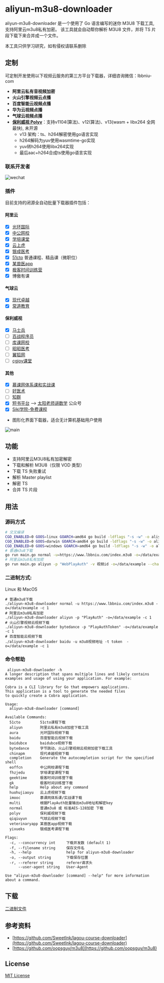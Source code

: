 # aliyun-m3u8-downloader

aliyun-m3u8-downloader 是一个使用了 Go 语言编写的迷你 M3U8 下载工具, 支持阿里云m3u8私有加密。 该工具就会自动帮你解析 M3U8 文件，并将 TS 片段下载下来合并成一个文件。

本工具只供学习研究，如有侵权请联系删除

## 定制
可定制开发使用以下视频云服务的第三方平台下载器，详细咨询微信：lbbniu-com
- **阿里云私有音视频加密**
- **火山引擎视频云点播**
- **百度智能云视频点播**
- **华为云视频点播**
- **气球云视频点播**
- **[保利威视 Polyv](https://www.polyv.net/)**：支持v1104(算法)、v12(算法)、v13(wasm + libx264 全网最快), 未开源
  - v13 架构：ts、h264解密使用go语言实现
  - h264解码为yuv使用wasmtime-go实现
  - yuv转h264使用libx264实现
  - 最后aac+h264合成ts使用go语言实现

### 联系开发者

![wechat](images/wechat.png)

### 插件
目前支持的闭源全自动批量下载器插件包括：

#### 阿里云
 
- [x] [光环国际](https://yun.aura.cn)
- [x] [中公网校](https://www.eoffcn.com)
- [x] [学培课堂](https://www.fhzjedu.com)
- [x] [云上虎](https://www.huohujiaoyu.com)
- [x] [银成医考](https://wx.yixueks.com)
- [x] [51cto](https://edu.51cto.com) 普通课程、精品课（微职位）
- [x] [某兽医app](https://www.med126.com/)
- [x] [极客时间训练营](https://time.geekbang.org/)
- [x] 博傲有课

#### 气球云

- [x] [现代卓越](https://remote.chinapm.org/)
- [x] [常道教育](https://daoyanqianxiang.com/)

#### 保利威视

- [x] [马士兵](https://www.mashibing.com/)
- [ ] [百战程序员](https://www.itbaizhan.com/)
- [ ] [库课网校](https://www.kuke99.com/)
- [ ] [昭昭医考](https://www.yikao88.com/)
- [ ] [翼狐网](https://www.yiihuu.com/)
- [ ] [cgjoy课堂](https://www.cgjoy.com/h5/pages/course/index/index)

#### 其他
 
- [x] [慕课网体系课和实战课](https://www.imooc.com)
- [ ] [好医术](https://www.haoyishu.com/)
- [ ] [知群](https://izhiqun.com/)
- [x] [短书平台](https://www.duanshu.com/) --> [太阳老师讲数学](https://hlrzp.duanshu.com) 公众号
- [x] [Siki学院-免费课程](https://www.sikiedu.com/)
- 图形化界面下载器，适合无计算机基础用户使用

![main](images/main.png)

## 功能

- 支持阿里云M3U8私有加密解密
- 下载和解析 M3U8（仅限 VOD 类型）
- 下载 TS 失败重试
- 解析 Master playlist
- 解密 TS
- 合并 TS 片段

## 用法

### 源码方式

```bash
# 交叉编译
CGO_ENABLED=0 GOOS=linux GOARCH=amd64 go build -ldflags "-s -w" -o aliyun-m3u8-downloader
CGO_ENABLED=0 GOOS=darwin GOARCH=amd64 go build -ldflags "-s -w" -o aliyun-m3u8-downloader
CGO_ENABLED=0 GOOS=windows GOARCH=amd64 go build -ldflags "-s -w" -o aliyun-m3u8-downloader.exe
# 普通m3u8下载
go run main.go normal -u=https://www.lbbniu.com/index.m3u8 -o=/data/example --chanSize 1
# 阿里云m3u8私有加密
go run main.go aliyun -p "WebPlayAuth" -v 视频id -o=/data/example --chanSize 1
```

### 二进制方式:

Linux 和 MacOS

```
# 普通m3u8下载
./aliyun-m3u8-downloader normal -u https://www.lbbniu.com/index.m3u8 -o=/data/example -c 1
# 阿里云m3u8私有加密
./aliyun-m3u8-downloader aliyun -p "PlayAuth" -o=/data/example -c 1
# 火山引擎视频云视频下载
./aliyun-m3u8-downloader bytedance -p "PlayAuthToken" -o=/data/example -c 1
# 百度智能云视频下载
./aliyun-m3u8-downloader baidu -u m3u8视频地址 -t token  -o=/data/example -c 1
```

### 命令帮助

```shell
 aliyun-m3u8-downloader -h
A longer description that spans multiple lines and likely contains
examples and usage of using your application. For example:

Cobra is a CLI library for Go that empowers applications.
This application is a tool to generate the needed files
to quickly create a Cobra application.

Usage:
  aliyun-m3u8-downloader [command]

Available Commands:
  51cto         51cto课程下载
  aliyun        阿里云私有m3u8加密下载工具
  aura          光环国际视频下载
  baidu         百度智能云视频下载
  baidubce      baidubce视频下载
  bytedance     字节跳动，火山引擎视频云视频加密下载工具
  chinapm       现代卓越视频下载
  completion    Generate the autocompletion script for the specified shell
  eoffcn        中公网校课程下载
  fhzjedu       学培课堂课程下载
  geektime      极客时间训练营下载
  gk            极客时间训练营下载
  help          Help about any command
  huohujiaoyu   云上虎视频下载
  imooc         慕课网体系课/实战课下载
  multi         根据PlayAuth批量输出m3u8地址和解密key
  normal        普通m3u8 或 标准AES-128加密 下载
  polyv         保利威视频下载
  qiqiuyun      气球云视频下载
  veterinaryapp 某兽医app视频下载
  yixueks       银成医考课程下载

Flags:
  -c, --concurrency int     下载并发数 (default 1)
  -f, --filename string     保存文件名
  -h, --help                help for aliyun-m3u8-downloader
  -o, --output string       下载保存位置
  -r, --referer string      referer请求头
      --user-agent string   User-Agent

Use "aliyun-m3u8-downloader [command] --help" for more information about a command.
```

## 下载

[二进制文件](https://github.com/lbbniu/aliyun-m3u8-downloader/releases)

## 参考资料

- [https://github.com/SweetInk/lagou-course-downloader](https://github.com/SweetInk/lagou-course-downloader)
- [https://github.com/oopsguy/m3u8](https://github.com/oopsguy/m3u8)

## License

[MIT License](LICENSE)
